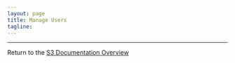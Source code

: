 ```yaml
---
layout: page
title: Manage Users
tagline:
---
```





[1]: https://docs.minio.io/docs/minio-multi-user-quickstart-guide.html


---
Return to the [S3 Documentation Overview](../index.md)
